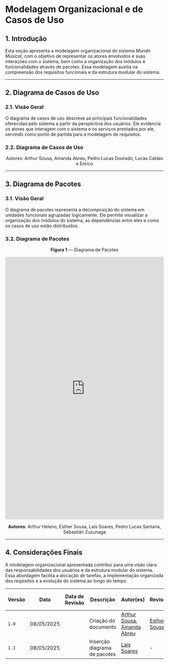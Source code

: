 # Modelagem Organizacional e de Casos de Uso

## 1. Introdução

Esta seção apresenta a modelagem organizacional do sistema *Mundo Musical*, com o objetivo de representar os atores envolvidos e suas interações com o sistema, bem como a organização dos módulos e funcionalidades através de pacotes. Essa modelagem auxilia na compreensão dos requisitos funcionais e da estrutura modular do sistema.

---

## 2. Diagrama de Casos de Uso

### 2.1. Visão Geral

O diagrama de casos de uso descreve as principais funcionalidades oferecidas pelo sistema a partir da perspectiva dos usuários. Ele evidencia os atores que interagem com o sistema e os serviços prestados por ele, servindo como ponto de partida para a modelagem de requisitos.

### 2.2. Diagrama de Casos de Uso

<img src="">
<center>Autores: Arthur Sousa, Amanda Abreu, Pedro Lucas Dourado, Lucas Caldas e Enrico</center>

---

## 3. Diagrama de Pacotes

### 3.1. Visão Geral

O diagrama de pacotes representa a decomposição do sistema em unidades funcionais agrupadas logicamente. Ele permite visualizar a organização dos módulos do sistema, as dependências entre eles e como os casos de uso estão distribuídos.

### 3.2. Diagrama de Pacotes


<center> 

**Figura 1** — Diagrama de Pacotes
</center>

<iframe frameborder="0" style="width:100%;height:833px;" src="https://viewer.diagrams.net/?tags=%7B%7D&lightbox=1&highlight=0000ff&edit=_blank&layers=1&nav=1&title=Diagrama%20de%20Pacotes.drawio&dark=auto#Uhttps%3A%2F%2Fdrive.google.com%2Fuc%3Fid%3D1_Mn6RvEakGwQdYkAvTcXphO4Vbem1W6i%26export%3Ddownload"></iframe>

<center> 

**Autores**: Arthur Heleno, Esther Sousa, Laís Soares, Pedro Lucas Santana, Sebastián Zuzunaga
</center>

---

## 4. Considerações Finais

A modelagem organizacional apresentada contribui para uma visão clara das responsabilidades dos usuários e da estrutura modular do sistema. Essa abordagem facilita a alocação de tarefas, a implementação organizada dos requisitos e a evolução do sistema ao longo do tempo.

| Versão | Data       | Data de Revisão | Descrição            | Autor(es)                                           | Revisor(es) | Detalhes da revisão |
|--------|------------|-----------------|----------------------|-----------------------------------------------------|-------------|---------------------|
| `1.0`  | 08/05/2025 |                 | Criação do documento | [Arthur Sousa](https://github.com/arthurrsousa), [Amanda Abreu](https://github.com/Amandaaaaabreu) | [Esther Sousa](https://github.com/) |                     |
| `1.1`  | 08/05/2025 | | Inserção diagrama de pacotes | [Laís Soares](https://github.com/Laisczt) | - | |

